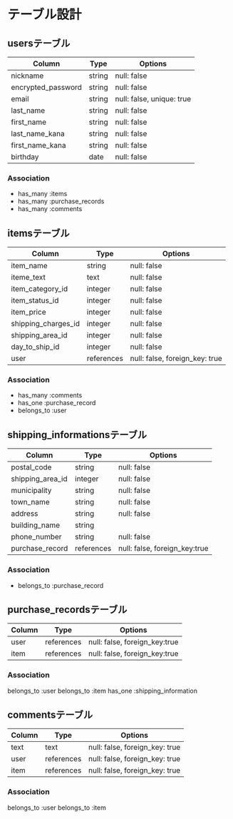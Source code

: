 # テーブル設計

## usersテーブル

| Column             | Type   | Options                   |
| ------------------ | ------ | ------------------------- |
| nickname           | string | null: false               |
| encrypted_password | string | null: false               |
| email              | string | null: false, unique: true |
| last_name          | string | null: false               |
| first_name         | string | null: false               |
| last_name_kana     | string | null: false               |
| first_name_kana    | string | null: false               |
| birthday           | date   | null: false               |


### Association

- has_many :items
- has_many :purchase_records
- has_many :comments


## itemsテーブル

| Column              | Type        | Options                        |
| ------------------- | ----------- | ------------------------------ |
| item_name           | string      | null: false                    |
| iteme_text          | text        | null: false                    |
| item_category_id    | integer     | null: false                    |
| item_status_id      | integer     | null: false                    |
| item_price          | integer     | null: false                    |
| shipping_charges_id | integer     | null: false                    |
| shipping_area_id    | integer     | null: false                    |
| day_to_ship_id      | integer     | null: false                    |
| user                | references  | null: false, foreign_key: true |

### Association

- has_many   :comments
- has_one    :purchase_record
- belongs_to :user




## shipping_informationsテーブル

| Column           | Type       | Options                      |
| ---------------- | ---------- | ---------------------------- |
| postal_code      | string     | null: false                  |
| shipping_area_id | integer    | null: false                  |
| municipality     | string     | null: false                  |
| town_name        | string     | null: false                  |
| address          | string     | null: false                  |
| building_name    | string     |                              |
| phone_number     | string     | null: false                  |
| purchase_record  | references | null: false, foreign_key:true|

### Association

- belongs_to :purchase_record


## purchase_recordsテーブル
| Column                  | Type       |Options                       |
| ----------------------- | ---------- |------------------------------|
| user                    | references | null: false, foreign_key:true|
| item                    | references | null: false, foreign_key:true|

### Association

belongs_to :user
belongs_to :item
has_one    :shipping_information


## commentsテーブル

| Column | Type       | Options                        |
| ------ | ---------- | ------------------------------ |
| text   | text       | null: false, foreign_key: true |
| user   | references | null: false, foreign_key: true |
| item   | references | null: false, foreign_key: true |

### Association

belongs_to :user
belongs_to :item